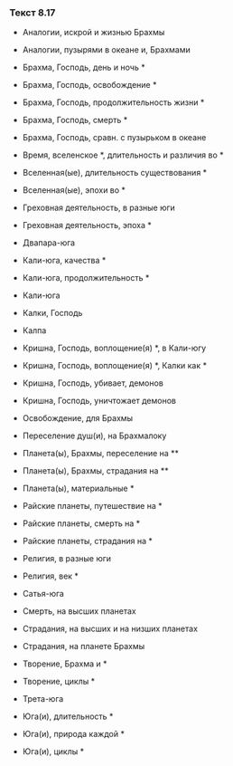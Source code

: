 ### Текст 8.17

- Аналогии, искрой и жизнью Брахмы

- Аналогии, пузырями в океане и, Брахмами

- Брахма, Господь, день и ночь *

- Брахма, Господь, освобождение *

- Брахма, Господь, продолжительность жизни *

- Брахма, Господь, смерть *

- Брахма, Господь, сравн. с пузырьком в океане

- Время, вселенское *, длительность и различия во *

- Вселенная(ые), длительность существования *

- Вселенная(ые), эпохи во *

- Греховная деятельность, в разные юги

- Греховная деятельность, эпоха *

- Двапара-юга

- Кали-юга, качества *

- Кали-юга, продолжительность *

- Кали-юга

- Калки, Господь

- Калпа

- Кришна, Господь, воплощение(я) *, в Кали-югу

- Кришна, Господь, воплощение(я) *, Калки как *

- Кришна, Господь, убивает, демонов

- Кришна, Господь, уничтожает демонов

- Освобождение, для Брахмы

- Переселение душ(и), на Брахмалоку

- Планета(ы), Брахмы, переселение на **

- Планета(ы), Брахмы, страдания на **

- Планета(ы), материальные *

- Райские планеты, путешествие на *

- Райские планеты, смерть на *

- Райские планеты, страдания на *

- Религия, в разные юги

- Религия, век *

- Сатья-юга

- Смерть, на высших планетах

- Страдания, на высших и на низших планетах

- Страдания, на планете Брахмы

- Творение, Брахма и *

- Творение, циклы *

- Трета-юга

- Юга(и), длительность *

- Юга(и), природа каждой *

- Юга(и), циклы *
	
